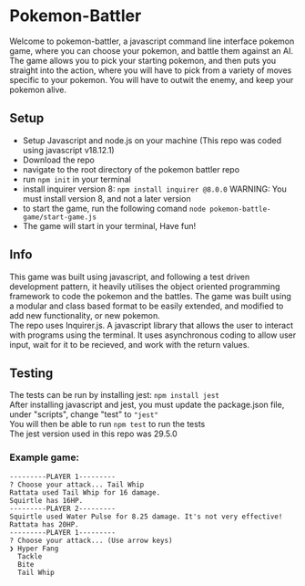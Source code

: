 # Pokemon-Battler
Welcome to pokemon-battler, a javascript command line interface pokemon game, where you can choose your pokemon, and battle them against an AI.
The game allows you to pick your starting pokemon, and then puts you straight into the action, where you will have to pick from a variety of moves specific to your pokemon. You will have to outwit the enemy, and keep your pokemon alive.
## Setup
- Setup Javascript and node.js on your machine (This repo was coded using javascript v18.12.1)
- Download the repo
- navigate to the root directory of the pokemon battler repo  
- run `npm init` in your terminal
- install inquirer version 8: `npm install inquirer @8.0.0` WARNING: You must install version 8, and not a later version
- to start the game, run the following comand `node pokemon-battle-game/start-game.js`
- The game will start in your terminal, Have fun!

## Info
This game was built using javascript, and following a test driven development pattern, it heavily utilises the object oriented programming framework to code the pokemon and the battles. The game was built using a modular and class based format to be easily extended, and modified to add new functionality, or new pokemon.  
The repo uses Inquirer.js. A javascript library that allows the user to interact with programs using the terminal. It uses asynchronous coding to allow user input, wait for it to be recieved, and work with the return values.

## Testing
The tests can be run by installing jest: `npm install jest`  
After installing javascript and jest, you must update the package.json file, under "scripts", change "test" to `"jest"`  
You will then be able to run `npm test` to run the tests  
The jest version used in this repo was 29.5.0

### Example game:
```
---------PLAYER 1---------
? Choose your attack... Tail Whip
Rattata used Tail Whip for 16 damage. 
Squirtle has 16HP.
---------PLAYER 2---------
Squirtle used Water Pulse for 8.25 damage. It's not very effective!
Rattata has 20HP.
---------PLAYER 1---------
? Choose your attack... (Use arrow keys)
❯ Hyper Fang 
  Tackle 
  Bite 
  Tail Whip 
```